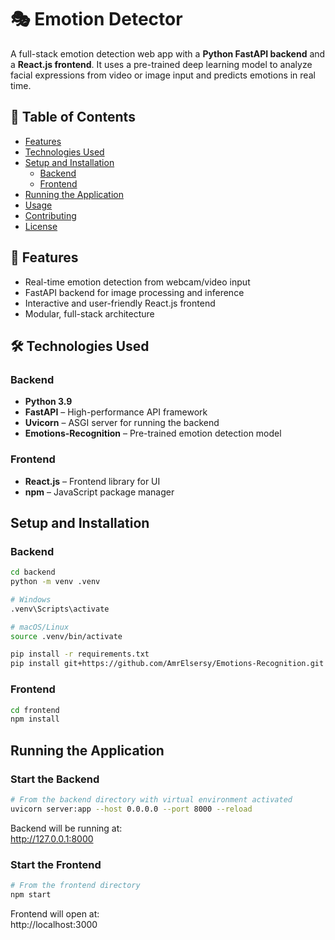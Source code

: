 # 🎭 Emotion Detector

A full-stack emotion detection web app with a **Python FastAPI backend** and a **React.js frontend**. It uses a pre-trained deep learning model to analyze facial expressions from video or image input and predicts emotions in real time.

## 📑 Table of Contents

- [Features](#features)  
- [Technologies Used](#technologies-used)  
- [Setup and Installation](#setup-and-installation)  
  - [Backend](#backend)  
  - [Frontend](#frontend)  
- [Running the Application](#running-the-application)  
- [Usage](#usage)  
- [Contributing](#contributing)  
- [License](#license)

## 🚀 Features

- Real-time emotion detection from webcam/video input  
- FastAPI backend for image processing and inference  
- Interactive and user-friendly React.js frontend  
- Modular, full-stack architecture

## 🛠 Technologies Used

### Backend
- **Python 3.9**
- **FastAPI** – High-performance API framework  
- **Uvicorn** – ASGI server for running the backend  
- **Emotions-Recognition** – Pre-trained emotion detection model  

### Frontend
- **React.js** – Frontend library for UI  
- **npm** – JavaScript package manager  

## Setup and Installation

### Backend

```bash
cd backend
python -m venv .venv

# Windows
.venv\Scripts\activate

# macOS/Linux
source .venv/bin/activate

pip install -r requirements.txt
pip install git+https://github.com/AmrElsersy/Emotions-Recognition.git
```

### Frontend

```bash
cd frontend
npm install
```

## Running the Application

### Start the Backend

```bash
# From the backend directory with virtual environment activated
uvicorn server:app --host 0.0.0.0 --port 8000 --reload
```

Backend will be running at:  
http://127.0.0.1:8000

### Start the Frontend

```bash
# From the frontend directory
npm start
```

Frontend will open at:  
http://localhost:3000

